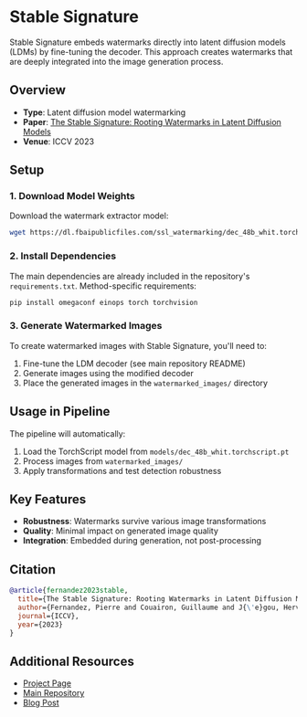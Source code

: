 # Stable Signature

Stable Signature embeds watermarks directly into latent diffusion models (LDMs) by fine-tuning the decoder. This approach creates watermarks that are deeply integrated into the image generation process.

## Overview

- **Type**: Latent diffusion model watermarking
- **Paper**: [The Stable Signature: Rooting Watermarks in Latent Diffusion Models](https://arxiv.org/abs/2303.15435)
- **Venue**: ICCV 2023

## Setup

### 1. Download Model Weights

Download the watermark extractor model:
```bash
wget https://dl.fbaipublicfiles.com/ssl_watermarking/dec_48b_whit.torchscript.pt -P models/
```

### 2. Install Dependencies

The main dependencies are already included in the repository's `requirements.txt`. Method-specific requirements:
```bash
pip install omegaconf einops torch torchvision
```

### 3. Generate Watermarked Images

To create watermarked images with Stable Signature, you'll need to:
1. Fine-tune the LDM decoder (see main repository README)
2. Generate images using the modified decoder
3. Place the generated images in the `watermarked_images/` directory

## Usage in Pipeline

The pipeline will automatically:
1. Load the TorchScript model from `models/dec_48b_whit.torchscript.pt`
2. Process images from `watermarked_images/`
3. Apply transformations and test detection robustness

## Key Features

- **Robustness**: Watermarks survive various image transformations
- **Quality**: Minimal impact on generated image quality
- **Integration**: Embedded during generation, not post-processing

## Citation

```bibtex
@article{fernandez2023stable,
  title={The Stable Signature: Rooting Watermarks in Latent Diffusion Models},
  author={Fernandez, Pierre and Couairon, Guillaume and J{\'e}gou, Herv{\'e} and Douze, Matthijs and Furon, Teddy},
  journal={ICCV},
  year={2023}
}
```

## Additional Resources

- [Project Page](https://pierrefdz.github.io/publications/stablesignature/)
- [Main Repository](https://github.com/facebookresearch/stable_signature)
- [Blog Post](https://ai.meta.com/blog/stable-signature-watermarking-generative-ai/)
